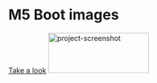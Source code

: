 # M5 Boot images
[Take a look](https://drive.google.com/drive/folders/1O94G2Meh8ZLWE0AWS4z1Pd6X34LsIBde?usp=drive_link)
<img src="[https://i.imgur.com/eURlc0h.png](https://i.imgur.com/er66lkH.png)" alt="project-screenshot" width="200" height="80">

